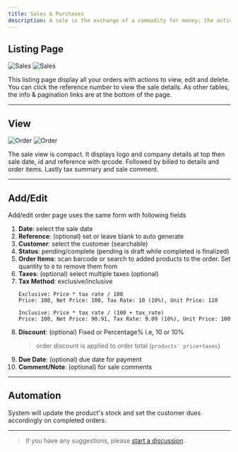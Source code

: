 ```yaml
---
title: Sales & Purchases
description: A sale is the exchange of a commodity for money; the action of selling something, while a purchase is the action of buying something.
---
```


## Listing Page

![Sales](/images/light/sales.png 'Sales')
![Sales](/images/dark/sales.png 'Sales')

This listing page display all your orders with actions to view, edit and delete. You can click the reference number to view the sale details. As other tables, the info & pagination links are at the bottom of the page.

---

## View

![Order](/images/light/order.png 'Order')
![Order](/images/dark/order.png 'Order')

The sale view is compact. It displays logo and company details at top then sale date, id and reference with qrcode. Followed by billed to details and order items. Lastly tax summary and sale comment.

---

## Add/Edit

Add/edit order page uses the same form with following fields

1. **Date**: select the sale date
2. **Reference**: (optional) set or leave blank to auto generate
3. **Customer**: select the customer (searchable)
4. **Status**: pending/complete (pending is draft while completed is finalized)
5. **Order Items**: scan barcode or search to added products to the order. Set quantity to `0` to remove them from
6. **Taxes**: (optional) select multiple taxes (optional)
7. **Tax Method**: exclusive/inclusive
   ```
   Exclusive: Price * tax rate / 100
   Price: 100, Net Price: 100, Tax Rate: 10 (10%), Unit Price: 110
   ```
   ```
   Inclusive: Price * tax rate / (100 + tax_rate)
   Price: 100, Net Price: 90.91, Tax Rate: 9.09 (10%), Unit Price: 100
   ```
8. **Discount**: (optional) Fixed or Percentage% i.e, 10 or 10%
   > order discount is applied to order total (`products' price+taxes`)
9. **Due Date**: (optional) due date for payment
10. **Comment/Note**: (optional) for sale comments

---

## Automation

System will update the product's stock and set the customer dues accordingly on completed orders.

---

> If you have any suggestions, please [start a discussion](https://github.com/SmartPOS-co/docs/discussions/new?category=ideas).
